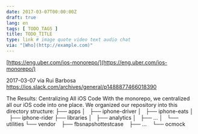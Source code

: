 ```yaml
---
date: 2017-03-07T00:00:00Z
draft: true
lang: en
tags: [ TODO_TAGS ]
title: TODO_TITLE
type: link # image quote video text audio chat
via: "[Who](http://example.com)"
---
```



[https://eng.uber.com/ios-monorepo/](https://eng.uber.com/ios-monorepo/)

2017-03-07 via Rui Barbosa
https://ios.slack.com/archives/general/p1488877466018390

The Results: Centralizing All iOS Code
With the monorepo, we centralized all our iOS code into one place. We organized our repository into this directory structure:
├── apps
│   ├── iphone-driver
│   ├── iphone-eats
│   ├── iphone-rider
├── libraries
│   ├── analytics
│   ├── …
│   └── utilities
└── vendor
   ├── fbsnapshottestcase
   ├── …
   └── ocmock
